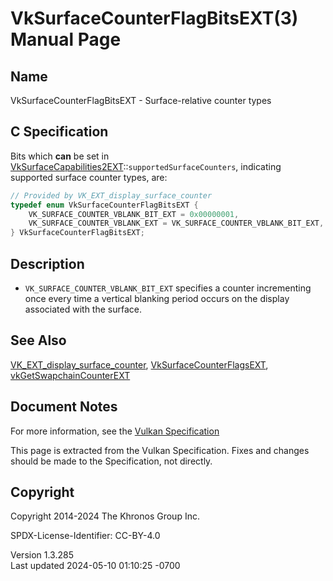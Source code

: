 # VkSurfaceCounterFlagBitsEXT(3) Manual Page

## Name

VkSurfaceCounterFlagBitsEXT - Surface-relative counter types



## <a href="#_c_specification" class="anchor"></a>C Specification

Bits which **can** be set in
[VkSurfaceCapabilities2EXT](https://registry.khronos.org/vulkan/specs/1.3-extensions/man/html/VkSurfaceCapabilities2EXT.html)::`supportedSurfaceCounters`,
indicating supported surface counter types, are:

``` c
// Provided by VK_EXT_display_surface_counter
typedef enum VkSurfaceCounterFlagBitsEXT {
    VK_SURFACE_COUNTER_VBLANK_BIT_EXT = 0x00000001,
    VK_SURFACE_COUNTER_VBLANK_EXT = VK_SURFACE_COUNTER_VBLANK_BIT_EXT,
} VkSurfaceCounterFlagBitsEXT;
```

## <a href="#_description" class="anchor"></a>Description

- `VK_SURFACE_COUNTER_VBLANK_BIT_EXT` specifies a counter incrementing
  once every time a vertical blanking period occurs on the display
  associated with the surface.

## <a href="#_see_also" class="anchor"></a>See Also

[VK_EXT_display_surface_counter](https://registry.khronos.org/vulkan/specs/1.3-extensions/man/html/VK_EXT_display_surface_counter.html),
[VkSurfaceCounterFlagsEXT](https://registry.khronos.org/vulkan/specs/1.3-extensions/man/html/VkSurfaceCounterFlagsEXT.html),
[vkGetSwapchainCounterEXT](https://registry.khronos.org/vulkan/specs/1.3-extensions/man/html/vkGetSwapchainCounterEXT.html)

## <a href="#_document_notes" class="anchor"></a>Document Notes

For more information, see the <a
href="https://registry.khronos.org/vulkan/specs/1.3-extensions/html/vkspec.html#VkSurfaceCounterFlagBitsEXT"
target="_blank" rel="noopener">Vulkan Specification</a>

This page is extracted from the Vulkan Specification. Fixes and changes
should be made to the Specification, not directly.

## <a href="#_copyright" class="anchor"></a>Copyright

Copyright 2014-2024 The Khronos Group Inc.

SPDX-License-Identifier: CC-BY-4.0

Version 1.3.285  
Last updated 2024-05-10 01:10:25 -0700
